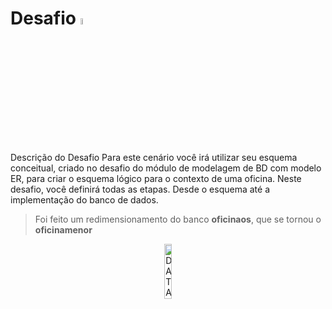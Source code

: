 # **Desafio <img src="https://hermes.digitalinnovation.one/assets/diome/logo.svg" alt="DIOLOGO" style="height: 5%; width:5%"></img>** 

Descrição do Desafio
Para este cenário você irá utilizar seu esquema conceitual, criado no desafio do módulo de modelagem de BD com modelo ER, para criar o esquema lógico para o contexto de uma oficina. Neste desafio, você definirá todas as etapas. Desde o esquema até a implementação do banco de dados. 

> Foi feito um redimensionamento do banco **oficinaos**, que se tornou o **oficinamenor**


<center><img src="https://hermes.digitalinnovation.one/tracks/7df7e300-b035-4b09-a7ad-34d1cb18f9a6.png" alt="DATABSEEXP" style="height: 15%; width:15%" ></img> </center></p>
